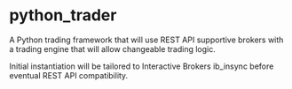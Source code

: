 # python_trader
A Python trading framework that will use REST API supportive brokers with a trading engine that will allow changeable trading logic.

Initial instantiation will be tailored to Interactive Brokers ib_insync before eventual REST API compatibility.
